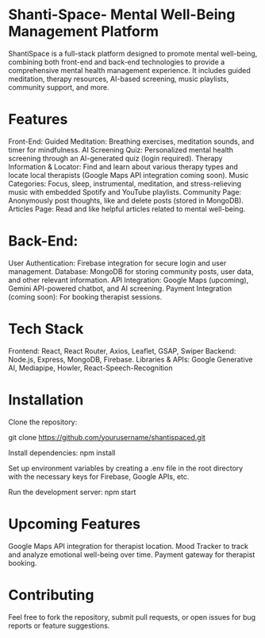 # Shanti-Space- Mental Well-Being Management Platform
ShantiSpace is a full-stack platform designed to promote mental well-being, combining both front-end and back-end technologies to provide a comprehensive mental health management experience. It includes guided meditation, therapy resources, AI-based screening, music playlists, community support, and more.

# Features
Front-End:
Guided Meditation: Breathing exercises, meditation sounds, and timer for mindfulness.
AI Screening Quiz: Personalized mental health screening through an AI-generated quiz (login required).
Therapy Information & Locator: Find and learn about various therapy types and locate local therapists (Google Maps API integration coming soon).
Music Categories: Focus, sleep, instrumental, meditation, and stress-relieving music with embedded Spotify and YouTube playlists.
Community Page: Anonymously post thoughts, like and delete posts (stored in MongoDB).
Articles Page: Read and like helpful articles related to mental well-being.

# Back-End:
User Authentication: Firebase integration for secure login and user management.
Database: MongoDB for storing community posts, user data, and other relevant information.
API Integration: Google Maps (upcoming), Gemini API-powered chatbot, and AI screening.
Payment Integration (coming soon): For booking therapist sessions.

# Tech Stack
Frontend: React, React Router, Axios, Leaflet, GSAP, Swiper
Backend: Node.js, Express, MongoDB, Firebase.
Libraries & APIs: Google Generative AI, Mediapipe, Howler, React-Speech-Recognition

# Installation
Clone the repository:

git clone https://github.com/yourusername/shantispaced.git

Install dependencies:
npm install

Set up environment variables by creating a .env file in the root directory with the necessary keys for Firebase, Google APIs, etc.

Run the development server:
npm start

# Upcoming Features
Google Maps API integration for therapist location.
Mood Tracker to track and analyze emotional well-being over time.
Payment gateway for therapist booking.

# Contributing
Feel free to fork the repository, submit pull requests, or open issues for bug reports or feature suggestions.
